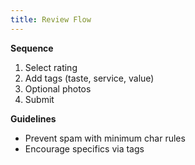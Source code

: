 ```yaml
---
title: Review Flow
---
```

**Sequence**
1. Select rating
2. Add tags (taste, service, value)
3. Optional photos
4. Submit

**Guidelines**
- Prevent spam with minimum char rules
- Encourage specifics via tags
